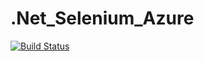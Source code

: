 # .Net_Selenium_Azure
[![Build Status](https://dev.azure.com/sheetalc818/MyFirst_AzurePipeline/_apis/build/status/sheetalc818..Net_Selenium_Azure?branchName=master)](https://dev.azure.com/sheetalc818/MyFirst_AzurePipeline/_build/latest?definitionId=4&branchName=master)
